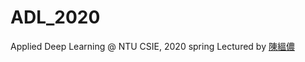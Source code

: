# ADL_2020
Applied Deep Learning @ NTU CSIE, 2020 spring
Lectured by [陳縕儂](https://www.csie.ntu.edu.tw/~yvchen/)